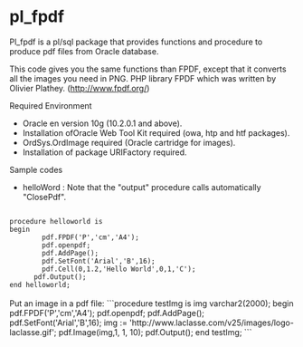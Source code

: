 # pl_fpdf

Pl_fpdf is a pl/sql package that provides functions and procedure to produce pdf files from Oracle database.

This code gives you the same functions than FPDF, except that it converts all the images you need in PNG.
PHP library FPDF which was written by Olivier Plathey. (http://www.fpdf.org/)

Required Environment

- Oracle en version 10g (10.2.0.1 and above).
- Installation ofOracle Web Tool Kit required (owa, htp and htf packages).
- OrdSys.OrdImage required (Oracle cartridge for images).
- Installation of package URIFactory required.

Sample codes
- helloWord : Note that the "output" procedure calls automatically "ClosePdf".
<code>
procedure helloworld is
begin
        pdf.FPDF('P','cm','A4');
        pdf.openpdf;
        pdf.AddPage();
        pdf.SetFont('Arial','B',16);
        pdf.Cell(0,1.2,'Hello World',0,1,'C');
      pdf.Output();
end helloworld;
</code>
<br>
Put an image in a pdf file:
```procedure testImg is
 img varchar2(2000);
begin
        pdf.FPDF('P','cm','A4');
        pdf.openpdf;
        pdf.AddPage();
        pdf.SetFont('Arial','B',16);
      img := 'http://www.laclasse.com/v25/images/logo-laclasse.gif';
      pdf.Image(img,1, 1, 10);
      pdf.Output();
end testImg;
```
